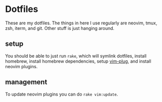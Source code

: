 # Dotfiles

These are my dotfiles. The things in here I use regularly are neovim, tmux,
zsh, iterm, and git. Other stuff is just hanging around.

## setup

You should be able to just run `rake`, which will symlink dotfiles, install
homebrew, install homebrew dependencies, setup
[vim-plug](https://github.com/junegunn/vim-plug/), and install neovim plugins.

## management

To update neovim plugins you can do `rake vim:update`.
